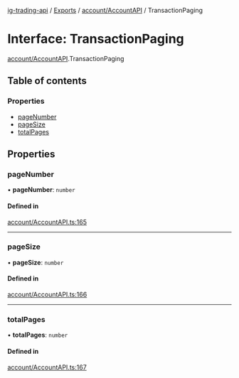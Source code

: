 [ig-trading-api](../README.md) / [Exports](../modules.md) / [account/AccountAPI](../modules/account_AccountAPI.md) / TransactionPaging

# Interface: TransactionPaging

[account/AccountAPI](../modules/account_AccountAPI.md).TransactionPaging

## Table of contents

### Properties

- [pageNumber](account_AccountAPI.TransactionPaging.md#pagenumber)
- [pageSize](account_AccountAPI.TransactionPaging.md#pagesize)
- [totalPages](account_AccountAPI.TransactionPaging.md#totalpages)

## Properties

### pageNumber

• **pageNumber**: `number`

#### Defined in

[account/AccountAPI.ts:165](https://github.com/bennycode/ig-trading-api/blob/98182c7/src/account/AccountAPI.ts#L165)

---

### pageSize

• **pageSize**: `number`

#### Defined in

[account/AccountAPI.ts:166](https://github.com/bennycode/ig-trading-api/blob/98182c7/src/account/AccountAPI.ts#L166)

---

### totalPages

• **totalPages**: `number`

#### Defined in

[account/AccountAPI.ts:167](https://github.com/bennycode/ig-trading-api/blob/98182c7/src/account/AccountAPI.ts#L167)
